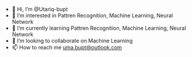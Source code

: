 - 👋 Hi, I’m @Utariq-bupt
- 👀 I’m interested in Pattren Recognition, Machine Learning, Neural Network
- 🌱 I’m currently learning Pattren Recognition, Machine Learning, Neural Network
- 💞️ I’m looking to collaborate on Machine Learning
- 📫 How to reach me uma.bupt@outlook.com

<!---
Utariq-bupt/Utariq-bupt is a ✨ special ✨ repository because its `README.md` (this file) appears on your GitHub profile.
You can click the Preview link to take a look at your changes.
--->
